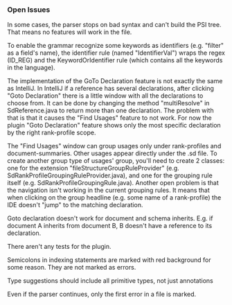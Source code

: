 ### Open Issues

In some cases, the parser stops on bad syntax and can't build the PSI tree. 
That means no features will work in the file. 

To enable the grammar recognize some keywords as identifiers (e.g. "filter" as a field's name), 
the identifier rule (named "IdentifierVal") wraps the regex (ID_REG) and the KeywordOrIdentifier 
rule (which contains all the keywords in the language). 

The implementation of the GoTo Declaration feature is not exactly the same as IntelliJ. 
In IntelliJ if a reference has several declarations, after clicking "Goto Declaration"
there is a little window with all the declarations to choose from. 
It can be done by changing the method "multiResolve" in SdReference.java to return 
more than one declaration. The problem with that is that it causes the "Find Usages" 
feature to not work. For now the plugin "Goto Declaration" feature shows only the 
most specific declaration by the right rank-profile scope.

The "Find Usages" window can group usages only under rank-profiles and document-summaries.
Other usages appear directly under the .sd file. To create another group type of usages' group, 
you'll need to create 2 classes: one for the extension "fileStructureGroupRuleProvider" 
(e.g. SdRankProfileGroupingRuleProvider.java), and one for the 
grouping rule itself (e.g. SdRankProfileGroupingRule.java).
Another open problem is that the navigation isn't working in the current grouping rules. 
It means that when clicking on the group headline (e.g. some name of a rank-profile) 
the IDE doesn't "jump" to the matching declaration.

Goto declaration doesn't work for document and schema inherits. E.g. if document A inherits from 
document B, B doesn't have a reference to its declaration.

There aren't any tests for the plugin.

Semicolons in indexing statements are marked with red background for some reason. 
They are not marked as errors.

Type suggestions should include all primitive types, not just annotations

Even if the parser continues, only the first error in a file is marked.
